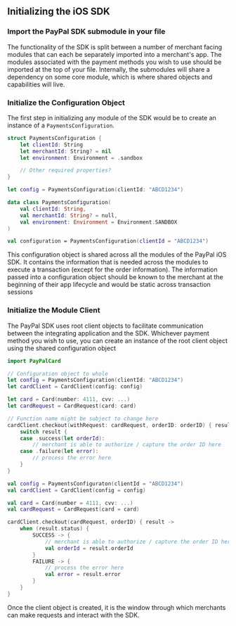 ## Initializing the iOS SDK


### Import the PayPal SDK submodule in your file

The functionality of the SDK is split between a number of merchant facing modules that can each be separately imported into a merchant's app. The modules associated with the payment methods you wish to use should be imported at the top of your file. Internally, the submodules will share a dependency on some core module, which is where shared objects and capabilities will live.

### Initialize the Configuration Object

The first step in initializing any module of the SDK would be to create an instance of a `PaymentsConfiguration`.

```swift
struct PaymentsConfiguration {
    let clientId: String
    let merchantId: String? = nil
    let environment: Environment = .sandbox

    // Other required properties?
}

let config = PaymentsConfiguration(clientId: "ABCD1234")
```

```kotlin
data class PaymentsConfiguration(
    val clientId: String,
    val merchantId: String? = null,
    val environment: Environment = Environment.SANDBOX
)

val configuration = PaymentsConfiguration(clientId = "ABCD1234")
```

This configuration object is shared across all the modules of the PayPal iOS SDK. It contains the information that is needed across the modules to execute a transaction (except for the order information). The information  passed into a configuration object should be known to the merchant at the beginning of their app lifecycle and would be static across transaction sessions

### Initialize the Module Client

The PayPal SDK uses root client objects to facilitate communication between the integrating application and the SDK. Whichever payment method you wish to use, you can create an instance of the root client object using the shared configuration object

```swift
import PayPalCard

// Configuration object to whole
let config = PaymentsConfiguration(clientId: "ABCD1234")
let cardClient = CardClient(config: config)

let card = Card(number: 4111, cvv: ...)
let cardRequest = CardRequest(card: card)

// Function name might be subject to change here
cardClient.checkout(withRequest: cardRequest, orderID: orderID) { result in
    switch result {
    case .success(let orderId):
        // merchant is able to authorize / capture the order ID here
    case .failure(let error):
        // process the error here
    }
}
```

```kotlin
val config = PaymentsConfiguraton(clientId = "ABCD1234")
val cardClient = CardClient(config = config)

val card = Card(number = 4111, cvv: ...)
val cardRequest = CardRequest(card = card)

cardClient.checkout(cardRequest, orderID) { result ->
    when (result.status) {
        SUCCESS -> {
            // merchant is able to authorize / capture the order ID here
            val orderId = result.orderId
        }
        FAILURE -> {
            // process the error here
            val error = result.error
        }
    }
}
```

Once the client object is created, it is the window through which merchants can make requests and interact with the SDK.
